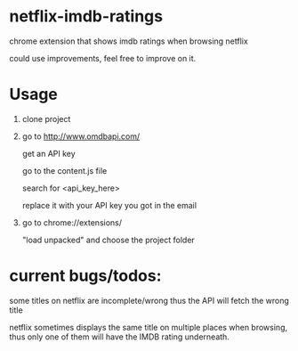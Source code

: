 # netflix-imdb-ratings
chrome extension that shows imdb ratings when browsing netflix

could use improvements, feel free to improve on it.

# Usage
1.  clone project
2.  go to http://www.omdbapi.com/

      get an API key
      
      go to the content.js file
      
      search for <api_key_here>
      
      replace it with your API key you got in the email
      
3.  go to chrome://extensions/

    "load unpacked" and choose the project folder


# current bugs/todos:

some titles on netflix are incomplete/wrong thus the API will fetch the wrong title

netflix sometimes displays the same title on multiple places when browsing, 
thus only one of them will have the IMDB rating underneath.
